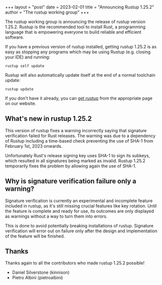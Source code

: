 +++
layout = "post"
date = 2023-02-01
title = "Announcing Rustup 1.25.2"
author = "The rustup working group"
+++

The rustup working group is announcing the release of rustup version 1.25.2.
Rustup is the recommended tool to install Rust, a programming language that is
empowering everyone to build reliable and efficient software.

If you have a previous version of rustup installed, getting rustup 1.25.2 is as
easy as stopping any programs which may be using Rustup (e.g. closing your IDE)
and running:

```
rustup self update
```

Rustup will also automatically update itself at the end of a normal toolchain
update:

```
rustup update
```

If you don't have it already, you can [get rustup](https://rustup.rs/) from the
appropriate page on our website.

## What's new in rustup 1.25.2

This version of rustup fixes a warning incorrectly saying that signature
verification failed for Rust releases. The warning was due to a dependency of
Rustup including a time-based check preventing the use of SHA-1 from February
1st, 2023 onwards.

Unfortunately Rust's release signing key uses SHA-1 to sign its subkeys, which
resulted in all signatures being marked as invalid. Rustup 1.25.2 temporarily
fixes the problem by allowing again the use of SHA-1.

## Why is signature verification failure only a warning?

Signature verification is currently an experimental and incomplete feature
included in rustup, as it's still missing crucial features like key rotation.
Until the feature is complete and ready for use, its outcomes are only
displayed as warnings without a way to turn them into errors.

This is done to avoid potentially breaking installations of rustup. Signature
verification will error out on failure only after the design and implementation
of the feature will be finished.

## Thanks

Thanks again to all the contributors who made rustup 1.25.2 possible!

 * Daniel Silverstone (kinnison)
 * Pietro Albini (pietroalbini)
